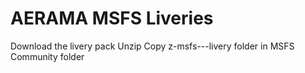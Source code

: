 # AERAMA MSFS Liveries

Download the livery pack
Unzip
Copy z-msfs-<aircraft-model>-<livery-name>-livery folder in MSFS Community folder
